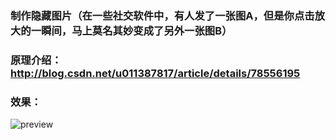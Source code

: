 ### 制作隐藏图片（在一些社交软件中，有人发了一张图A，但是你点击放大的一瞬间，马上莫名其妙变成了另外一张图B）
### 原理介绍：http://blog.csdn.net/u011387817/article/details/78556195

### 效果：
![preview](https://github.com/wuyr/HideImageMaker/raw/master/preview.gif)
